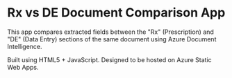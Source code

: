 # Rx vs DE Document Comparison App

This app compares extracted fields between the "Rx" (Prescription) and "DE" (Data Entry) sections of the same document using Azure Document Intelligence.

Built using HTML5 + JavaScript. Designed to be hosted on Azure Static Web Apps.
